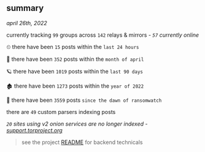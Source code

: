 
## summary
_april 26th, 2022_

currently tracking `99` groups across `142` relays & mirrors - _`57` currently online_

⏲ there have been `15` posts within the `last 24 hours`

🦈 there have been `352` posts within the `month of april`

🪐 there have been `1019` posts within the `last 90 days`

🏚 there have been `1273` posts within the `year of 2022`

🦕 there have been `3559` posts `since the dawn of ransomwatch`

there are `49` custom parsers indexing posts

_`20` sites using v2 onion services are no longer indexed - [support.torproject.org](https://support.torproject.org/onionservices/v2-deprecation/)_

> see the project [README](https://github.com/thetanz/ransomwatch#ransomwatch--) for backend technicals
